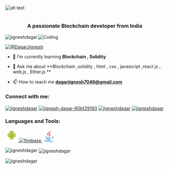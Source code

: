  ![alt text](https://img.freepik.com/free-photo/man-using-laptop-work-connect-with-others_23-2149369111.jpg?w=1060&t=st=1711183139~exp=1711183739~hmac=8ed1812bd56c43d8bc03800c17d1c6bb25681f235d0a2da5df4d704dff8e0961)

<h1
     data-period="2000"
     data-rotate='[ "Hi 👋, I'm Jignesh Dagar.", "Blockchai Developer🌐⛓️."]'></h1>

<h3 align="center">A passionate Blockchain developer from India</h3>
<img align="right" alt="Coding" width="400" src="[https://cdn.dribbble.com/users/1162077/screenshots/3848914/programmer.gif](https://cdn-icons-mp4.flaticon.com/512/14162/14162119.mp4)">

<p align="left"> <img src="https://komarev.com/ghpvc/?username=jigneshdagar&label=Profile%20views&color=0e75b6&style=flat" alt="jigneshdagar" /> </p>

<p align="left"> <a href="https://twitter.com/DagarJignesh" target="blank"><img src="https://img.shields.io/twitter/follow/@DagarJignesh?logo=twitter&style=for-the-badge" alt="@DagarJignesh" /></a> </p>

- 🌱 I’m currently learning **Blockchain , Solidity**

- 💬 Ask me about **Blockchain ,solidity , html , css , javascript ,react js , web.js , Ether.js **

- 📫 How to reach me **dagarjignesh7046@gmail.com**

<h3 align="left">Connect with me:</h3>
<p align="left">
<a href="https://twitter.com/DagarJignesh?t=jK_jCYw8EMhdmpzMeDAXkg&s=08" target="blank"><img align="center" src="https://raw.githubusercontent.com/rahuldkjain/github-profile-readme-generator/master/src/images/icons/Social/twitter.svg" alt="jigneshdagar" height="30" width="40" /></a>
<a href="https://linkedin.com/in/jignesh-dagar-60b129193" target="blank"><img align="center" src="https://raw.githubusercontent.com/rahuldkjain/github-profile-readme-generator/master/src/images/icons/Social/linked-in-alt.svg" alt="jignesh-dagar-60b129193" height="30" width="40" /></a>
<a href="https://instagram.com/jigneshdagar" target="blank"><img align="center" src="https://raw.githubusercontent.com/rahuldkjain/github-profile-readme-generator/master/src/images/icons/Social/instagram.svg" alt="jigneshdagar" height="30" width="40" /></a>
<a href="https://www.youtube.com/c/jigneshdagar" target="blank"><img align="center" src="https://raw.githubusercontent.com/rahuldkjain/github-profile-readme-generator/master/src/images/icons/Social/youtube.svg" alt="jigneshdagar" height="30" width="40" /></a>
</p>

<h3 align="left">Languages and Tools:</h3>
<p align="left"> <a href="https://developer.android.com" target="_blank" rel="noreferrer"> <img src="https://raw.githubusercontent.com/devicons/devicon/master/icons/android/android-original-wordmark.svg" alt="android" width="40" height="40"/> </a> <a href="https://firebase.google.com/" target="_blank" rel="noreferrer"> <img src="https://www.vectorlogo.zone/logos/firebase/firebase-icon.svg" alt="firebase" width="40" height="40"/> </a> <a href="https://www.java.com" target="_blank" rel="noreferrer"> <img src="https://raw.githubusercontent.com/devicons/devicon/master/icons/java/java-original.svg" alt="java" width="40" height="40"/> </a> </p>

<p><img align="left" src="https://github-readme-stats.vercel.app/api/top-langs?username=JIGNESHDAGAR9624&show_icons=true&locale=en&layout=compact" alt="jigneshdagar" /></p>

<p>&nbsp;<img align="center" src="https://github-readme-stats.vercel.app/api?username=JIGNESHDAGAR9624&show_icons=true&locale=en" alt="jigneshdagar" /></p>

<p><img align="center" src="https://github-readme-streak-stats.herokuapp.com/?user=JIGNESHDAGAR9624&" alt="jigneshdagar" /></p>




